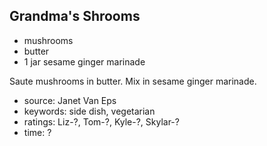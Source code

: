 Grandma's Shrooms
-----------------

- mushrooms
- butter
- 1 jar sesame ginger marinade

Saute mushrooms in butter.  Mix in sesame ginger marinade.

- source: Janet Van Eps
- keywords: side dish, vegetarian
- ratings: Liz-?, Tom-?, Kyle-?, Skylar-?
- time: ?
